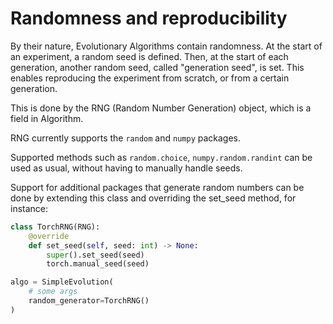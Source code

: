 # Randomness and reproducibility
By their nature, Evolutionary Algorithms contain randomness.
At the start of an experiment, a random seed is defined.
Then, at the start of each generation, another random seed, called "generation seed", is set.
This enables reproducing the experiment from scratch, or from a certain generation.

This is done by the RNG (Random Number Generation) object, which is a field in Algorithm.

RNG currently supports the `random` and `numpy` packages.

Supported methods such as `random.choice`, `numpy.random.randint` can be used as usual, without having to manually handle seeds.

Support for additional packages that generate random numbers can be done by extending this class and overriding the set_seed method, for instance:

```python
class TorchRNG(RNG):
    @override
    def set_seed(self, seed: int) -> None:
        super().set_seed(seed)
        torch.manual_seed(seed)

algo = SimpleEvolution(
    # some args
    random_generator=TorchRNG()
)
```

